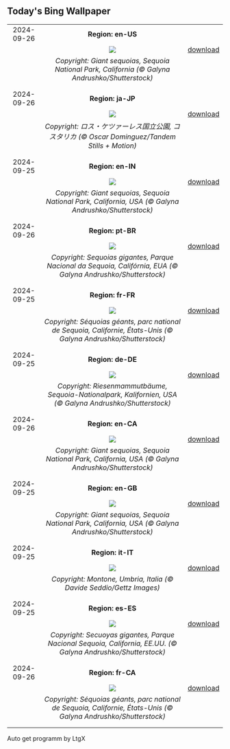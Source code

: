 ## Today's Bing Wallpaper
|      |      |      |
| :----: | :----: | :----: |
|2024-09-26|**Region: en-US**||
||![](https://www.bing.com/th?id=OHR.GiantSequoias_EN-US4034909984_UHD.jpg&pid=hp&w=1152&h=648&rs=1&c=4)| [download](https://www.bing.com/th?id=OHR.GiantSequoias_EN-US4034909984_UHD.jpg)|
||*Copyright: Giant sequoias, Sequoia National Park, California (© Galyna Andrushko/Shutterstock)*
||
|||
|2024-09-26|**Region: ja-JP**||
||![](https://www.bing.com/th?id=OHR.LittleToucanet_JA-JP2193126707_UHD.jpg&pid=hp&w=1152&h=648&rs=1&c=4)| [download](https://www.bing.com/th?id=OHR.LittleToucanet_JA-JP2193126707_UHD.jpg)|
||*Copyright: ロス・ケツァーレス国立公園, コスタリカ (© Oscar Dominguez/Tandem Stills + Motion)*
||
|||
|2024-09-25|**Region: en-IN**||
||![](https://www.bing.com/th?id=OHR.GiantSequoias_EN-IN1537226741_UHD.jpg&pid=hp&w=1152&h=648&rs=1&c=4)| [download](https://www.bing.com/th?id=OHR.GiantSequoias_EN-IN1537226741_UHD.jpg)|
||*Copyright: Giant sequoias, Sequoia National Park, California, USA (© Galyna Andrushko/Shutterstock)*
||
|||
|2024-09-26|**Region: pt-BR**||
||![](https://www.bing.com/th?id=OHR.GiantSequoias_PT-BR0989155735_UHD.jpg&pid=hp&w=1152&h=648&rs=1&c=4)| [download](https://www.bing.com/th?id=OHR.GiantSequoias_PT-BR0989155735_UHD.jpg)|
||*Copyright: Sequoias gigantes, Parque Nacional da Sequoia, Califórnia, EUA (© Galyna Andrushko/Shutterstock)*
||
|||
|2024-09-25|**Region: fr-FR**||
||![](https://www.bing.com/th?id=OHR.GiantSequoias_FR-FR6286299520_UHD.jpg&pid=hp&w=1152&h=648&rs=1&c=4)| [download](https://www.bing.com/th?id=OHR.GiantSequoias_FR-FR6286299520_UHD.jpg)|
||*Copyright: Séquoias géants, parc national de Sequoia, Californie, États-Unis (© Galyna Andrushko/Shutterstock)*
||
|||
|2024-09-25|**Region: de-DE**||
||![](https://www.bing.com/th?id=OHR.GiantSequoias_DE-DE0297473056_UHD.jpg&pid=hp&w=1152&h=648&rs=1&c=4)| [download](https://www.bing.com/th?id=OHR.GiantSequoias_DE-DE0297473056_UHD.jpg)|
||*Copyright: Riesenmammutbäume, Sequoia-Nationalpark, Kalifornien, USA (© Galyna Andrushko/Shutterstock)*
||
|||
|2024-09-26|**Region: en-CA**||
||![](https://www.bing.com/th?id=OHR.GiantSequoias_EN-CA0725943426_UHD.jpg&pid=hp&w=1152&h=648&rs=1&c=4)| [download](https://www.bing.com/th?id=OHR.GiantSequoias_EN-CA0725943426_UHD.jpg)|
||*Copyright: Giant sequoias, Sequoia National Park, California, USA (© Galyna Andrushko/Shutterstock)*
||
|||
|2024-09-25|**Region: en-GB**||
||![](https://www.bing.com/th?id=OHR.GiantSequoias_EN-GB2106477767_UHD.jpg&pid=hp&w=1152&h=648&rs=1&c=4)| [download](https://www.bing.com/th?id=OHR.GiantSequoias_EN-GB2106477767_UHD.jpg)|
||*Copyright: Giant sequoias, Sequoia National Park, California, USA (© Galyna Andrushko/Shutterstock)*
||
|||
|2024-09-25|**Region: it-IT**||
||![](https://www.bing.com/th?id=OHR.FestivalMedioevo_IT-IT1145169158_UHD.jpg&pid=hp&w=1152&h=648&rs=1&c=4)| [download](https://www.bing.com/th?id=OHR.FestivalMedioevo_IT-IT1145169158_UHD.jpg)|
||*Copyright: Montone, Umbria, Italia (© Davide Seddio/Gettz Images)*
||
|||
|2024-09-25|**Region: es-ES**||
||![](https://www.bing.com/th?id=OHR.GiantSequoias_ES-ES6715324180_UHD.jpg&pid=hp&w=1152&h=648&rs=1&c=4)| [download](https://www.bing.com/th?id=OHR.GiantSequoias_ES-ES6715324180_UHD.jpg)|
||*Copyright: Secuoyas gigantes, Parque Nacional Sequoia, California, EE.UU. (© Galyna Andrushko/Shutterstock)*
||
|||
|2024-09-26|**Region: fr-CA**||
||![](https://www.bing.com/th?id=OHR.GiantSequoias_FR-CA8949203799_UHD.jpg&pid=hp&w=1152&h=648&rs=1&c=4)| [download](https://www.bing.com/th?id=OHR.GiantSequoias_FR-CA8949203799_UHD.jpg)|
||*Copyright: Séquoias géants, parc national de Sequoia, Californie, États-Unis (© Galyna Andrushko/Shutterstock)*
||
|||

Auto get programm by LtgX
